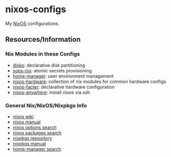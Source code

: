 # nixos-configs

My [NixOS](https://nixos.org) configurations.


## Resources/Information

### Nix Modules in these Configs

- [disko](https://github.com/nix-community/disko): declarative disk partitioning
- [sops-nix](https://github.com/Mic92/sops-nix): atomic secrets provisioning
- [home-manager](https://github.com/nix-community/home-manager): user environment management
- [nixos-hardware](https://github.com/NixOS/nixos-hardware): collection of nix modules for common hardware configs
- [nixos-facter](https://github.com/nix-community/nixos-facter): declarative hardware configuration
- [nixos-anywhere](https://github.com/nix-community/nixos-anywhere): install nixos via ssh


### General Nix/NixOS/Nixpkgs Info

- [nixos wiki](https://wiki.nixos.org/wiki/NixOS_Wiki)
- [nixos manual](https://nixos.org/manual/nixos/unstable)
- [nixos options search](https://search.nixos.org/options?channel=unstable)
- [nixos packages search](https://search.nixos.org/packages?channel=unstable)
- [nixpkgs repository](https://github.com/NixOS/nixpkgs)
- [nixpkgs manual](https://nixos.org/manual/nixpkgs/unstable)
- [home-manager search](https://mynixos.com/)

